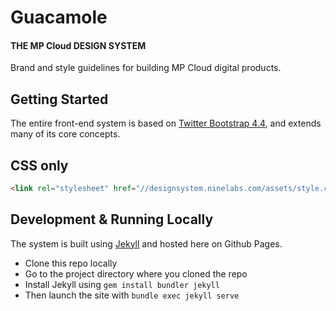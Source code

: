# Guacamole

#### THE MP Cloud DESIGN SYSTEM
Brand and style guidelines for building MP Cloud digital products.

## Getting Started
The entire front-end system is based on [Twitter Bootstrap 4.4](https://getbootstrap.com/docs/4.4/getting-started/introduction/), and extends many of its core concepts.

## CSS only
```html
<link rel="stylesheet" href="//designsystem.ninelabs.com/assets/style.css" crossorigin="anonymous">
```

## Development & Running Locally

The system is built using [Jekyll](https://jekyllrb.com/) and hosted here on Github Pages.

- Clone this repo locally
- Go to the project directory where you cloned the repo
- Install Jekyll using `gem install bundler jekyll`
- Then launch the site with `bundle exec jekyll serve`
